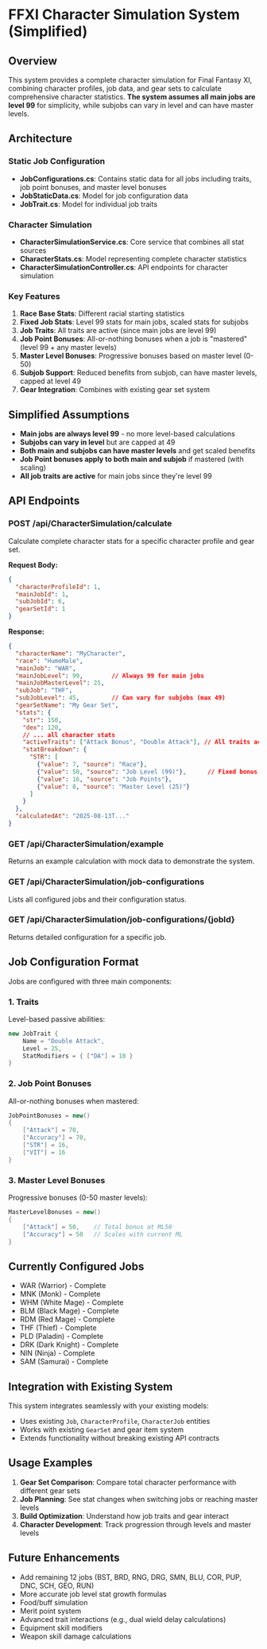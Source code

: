 # FFXI Character Simulation System (Simplified)

## Overview

This system provides a complete character simulation for Final Fantasy XI, combining character profiles, job data, and gear sets to calculate comprehensive character statistics. **The system assumes all main jobs are level 99** for simplicity, while subjobs can vary in level and can have master levels.

## Architecture

### Static Job Configuration
- **JobConfigurations.cs**: Contains static data for all jobs including traits, job point bonuses, and master level bonuses
- **JobStaticData.cs**: Model for job configuration data
- **JobTrait.cs**: Model for individual job traits

### Character Simulation
- **CharacterSimulationService.cs**: Core service that combines all stat sources
- **CharacterStats.cs**: Model representing complete character statistics
- **CharacterSimulationController.cs**: API endpoints for character simulation

### Key Features

1. **Race Base Stats**: Different racial starting statistics
2. **Fixed Job Stats**: Level 99 stats for main jobs, scaled stats for subjobs
3. **Job Traits**: All traits are active (since main jobs are level 99)
4. **Job Point Bonuses**: All-or-nothing bonuses when a job is "mastered" (level 99 + any master levels)
5. **Master Level Bonuses**: Progressive bonuses based on master level (0-50)
6. **Subjob Support**: Reduced benefits from subjob, can have master levels, capped at level 49
7. **Gear Integration**: Combines with existing gear set system

## Simplified Assumptions

- **Main jobs are always level 99** - no more level-based calculations
- **Subjobs can vary in level** but are capped at 49
- **Both main and subjobs can have master levels** and get scaled benefits
- **Job Point bonuses apply to both main and subjob** if mastered (with scaling)
- **All job traits are active** for main jobs since they're level 99

## API Endpoints

### POST /api/CharacterSimulation/calculate
Calculate complete character stats for a specific character profile and gear set.

**Request Body:**
```json
{
  "characterProfileId": 1,
  "mainJobId": 1,
  "subJobId": 6,
  "gearSetId": 1
}
```

**Response:**
```json
{
  "characterName": "MyCharacter",
  "race": "HumeMale",
  "mainJob": "WAR",
  "mainJobLevel": 99,        // Always 99 for main jobs
  "mainJobMasterLevel": 25,
  "subJob": "THF",
  "subJobLevel": 45,         // Can vary for subjobs (max 49)
  "gearSetName": "My Gear Set",
  "stats": {
    "str": 150,
    "dex": 120,
    // ... all character stats
    "activeTraits": ["Attack Bonus", "Double Attack"], // All traits active for level 99 main job
    "statBreakdown": {
      "STR": [
        {"value": 7, "source": "Race"},
        {"value": 50, "source": "Job Level (99)"},      // Fixed bonus for level 99
        {"value": 16, "source": "Job Points"},
        {"value": 8, "source": "Master Level (25)"}
      ]
    }
  },
  "calculatedAt": "2025-08-13T..."
}
```

### GET /api/CharacterSimulation/example
Returns an example calculation with mock data to demonstrate the system.

### GET /api/CharacterSimulation/job-configurations
Lists all configured jobs and their configuration status.

### GET /api/CharacterSimulation/job-configurations/{jobId}
Returns detailed configuration for a specific job.

## Job Configuration Format

Jobs are configured with three main components:

### 1. Traits
Level-based passive abilities:
```csharp
new JobTrait { 
    Name = "Double Attack", 
    Level = 25, 
    StatModifiers = { ["DA"] = 10 } 
}
```

### 2. Job Point Bonuses
All-or-nothing bonuses when mastered:
```csharp
JobPointBonuses = new()
{
    ["Attack"] = 70,
    ["Accuracy"] = 70,
    ["STR"] = 16,
    ["VIT"] = 16
}
```

### 3. Master Level Bonuses
Progressive bonuses (0-50 master levels):
```csharp
MasterLevelBonuses = new()
{
    ["Attack"] = 50,    // Total bonus at ML50
    ["Accuracy"] = 50   // Scales with current ML
}
```

## Currently Configured Jobs

- WAR (Warrior) - Complete
- MNK (Monk) - Complete  
- WHM (White Mage) - Complete
- BLM (Black Mage) - Complete
- RDM (Red Mage) - Complete
- THF (Thief) - Complete
- PLD (Paladin) - Complete
- DRK (Dark Knight) - Complete
- NIN (Ninja) - Complete
- SAM (Samurai) - Complete

## Integration with Existing System

This system integrates seamlessly with your existing models:
- Uses existing `Job`, `CharacterProfile`, `CharacterJob` entities
- Works with existing `GearSet` and gear item system
- Extends functionality without breaking existing API contracts

## Usage Examples

1. **Gear Set Comparison**: Compare total character performance with different gear sets
2. **Job Planning**: See stat changes when switching jobs or reaching master levels
3. **Build Optimization**: Understand how job traits and gear interact
4. **Character Development**: Track progression through levels and master levels

## Future Enhancements

- Add remaining 12 jobs (BST, BRD, RNG, DRG, SMN, BLU, COR, PUP, DNC, SCH, GEO, RUN)
- More accurate job level stat growth formulas
- Food/buff simulation
- Merit point system
- Advanced trait interactions (e.g., dual wield delay calculations)
- Equipment skill modifiers
- Weapon skill damage calculations
